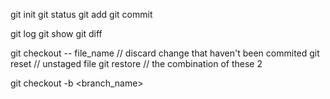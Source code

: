 git init
git status
git add
git commit

git log
git show
git diff

git checkout -- file_name   // discard change that haven't been commited
git reset                   // unstaged file
git restore                 // the combination of these 2

git checkout -b <branch_name>